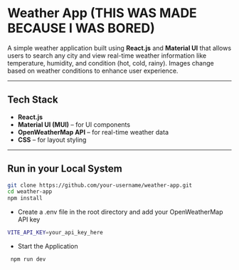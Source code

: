 #  Weather App (THIS WAS MADE BECAUSE I WAS BORED)

A simple weather application built using **React.js** and **Material UI** that allows users to search any city and view real-time weather information like temperature, humidity, and condition (hot, cold, rainy). Images change based on weather conditions to enhance user experience.

---
##  Tech Stack

- **React.js**
- **Material UI (MUI)** – for UI components
- **OpenWeatherMap API** – for real-time weather data
- **CSS** – for layout styling

---

## Run in your Local System
```bash
git clone https://github.com/your-username/weather-app.git
cd weather-app
npm install
```

- Create a .env file in the root directory and add your OpenWeatherMap API key
 ```bash
VITE_API_KEY=your_api_key_here
```
- Start the Application
 ```bash
  npm run dev
 ```

  


